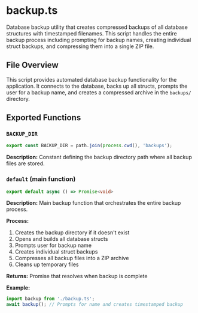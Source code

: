# backup.ts

Database backup utility that creates compressed backups of all database structures with timestamped filenames. This script handles the entire backup process including prompting for backup names, creating individual struct backups, and compressing them into a single ZIP file.

## File Overview

This script provides automated database backup functionality for the application. It connects to the database, backs up all structs, prompts the user for a backup name, and creates a compressed archive in the `backups/` directory.

## Exported Functions

### `BACKUP_DIR`
```ts
export const BACKUP_DIR = path.join(process.cwd(), 'backups');
```

**Description:** Constant defining the backup directory path where all backup files are stored.

### `default` (main function)
```ts
export default async () => Promise<void>
```

**Description:** Main backup function that orchestrates the entire backup process.

**Process:**
1. Creates the backup directory if it doesn't exist
2. Opens and builds all database structs
3. Prompts user for backup name
4. Creates individual struct backups
5. Compresses all backup files into a ZIP archive
6. Cleans up temporary files

**Returns:** Promise that resolves when backup is complete

**Example:**
```ts
import backup from './backup.ts';
await backup(); // Prompts for name and creates timestamped backup
```
